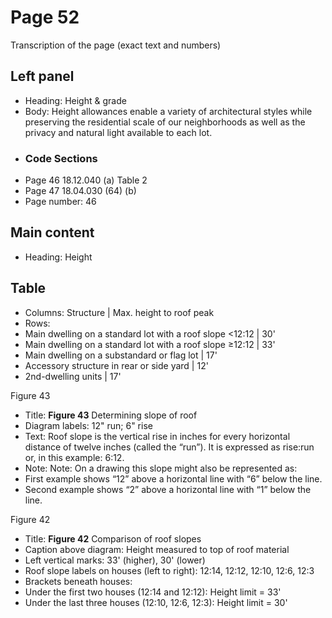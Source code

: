 # Page 52

Transcription of the page (exact text and numbers)

## Left panel
* Heading: Height & grade
* Body: Height allowances enable a variety of architectural styles while preserving the residential scale of our neighborhoods as well as the privacy and natural light available to each lot.
* ### Code Sections
* Page 46
 18.12.040 (a) Table 2
* Page 47
 18.04.030 (64) (b)
* Page number: 46

## Main content
* Heading: Height

## Table
* Columns: Structure | Max. height to roof peak
* Rows:
* Main dwelling on a standard lot with a roof slope <12:12 | 30'
* Main dwelling on a standard lot with a roof slope ≥12:12 | 33'
* Main dwelling on a substandard or flag lot | 17'
* Accessory structure in rear or side yard | 12'
* 2nd-dwelling units | 17'

Figure 43
* Title: **Figure 43** Determining slope of roof
* Diagram labels: 12" run; 6" rise
* Text: Roof slope is the vertical rise in inches for every horizontal distance of twelve inches (called the “run”). It is expressed as rise:run or, in this example: 6:12.
* Note: Note: On a drawing this slope might also be represented as:
* First example shows “12” above a horizontal line with “6” below the line.
* Second example shows “2” above a horizontal line with “1” below the line.

Figure 42
* Title: **Figure 42** Comparison of roof slopes
* Caption above diagram: Height measured to top of roof material
* Left vertical marks: 33' (higher), 30' (lower)
* Roof slope labels on houses (left to right): 12:14, 12:12, 12:10, 12:6, 12:3
* Brackets beneath houses:
* Under the first two houses (12:14 and 12:12): Height limit = 33'
* Under the last three houses (12:10, 12:6, 12:3): Height limit = 30'